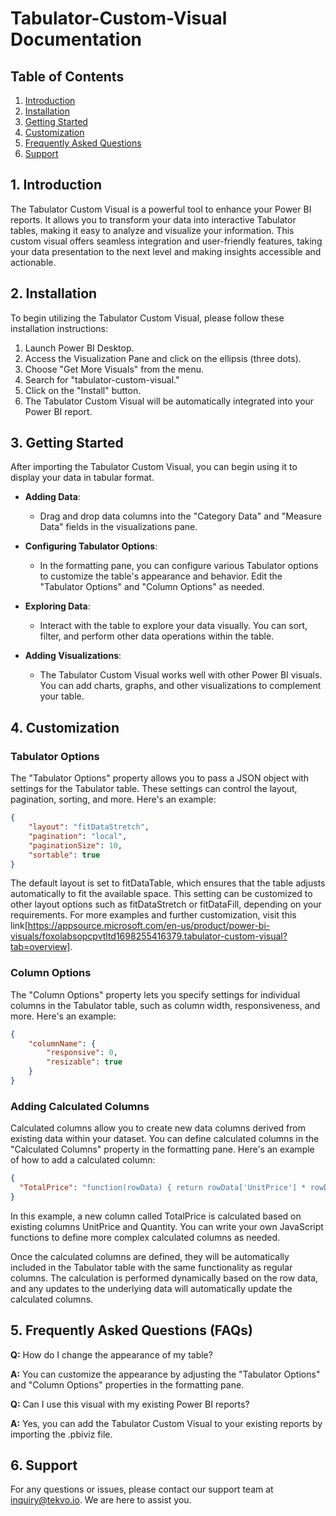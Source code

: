 # Tabulator-Custom-Visual Documentation

## Table of Contents
1. [Introduction](#1-introduction)
2. [Installation](#2-installation)
3. [Getting Started](#3-getting-started)
4. [Customization](#4-customization)
5. [Frequently Asked Questions](#5-frequently-asked-questions)
6. [Support](#6-support)

## 1. Introduction

The Tabulator Custom Visual is a powerful tool to enhance your Power BI reports. It allows you to transform your data into interactive Tabulator tables, making it easy to analyze and visualize your information. This custom visual offers seamless integration and user-friendly features, taking your data presentation to the next level and making insights accessible and actionable.

## 2. Installation

To begin utilizing the Tabulator Custom Visual, please follow these installation instructions:

1. Launch Power BI Desktop.
2. Access the Visualization Pane and click on the ellipsis (three dots).
3. Choose "Get More Visuals" from the menu.
4. Search for "tabulator-custom-visual."
5. Click on the "Install" button.
6. The Tabulator Custom Visual will be automatically integrated into your Power BI report.

## 3. Getting Started

After importing the Tabulator Custom Visual, you can begin using it to display your data in tabular format.

- **Adding Data**:
  - Drag and drop data columns into the "Category Data" and "Measure Data" fields in the visualizations pane.

- **Configuring Tabulator Options**:
  - In the formatting pane, you can configure various Tabulator options to customize the table's appearance and behavior. Edit the "Tabulator Options" and "Column Options" as needed.

- **Exploring Data**:
  - Interact with the table to explore your data visually. You can sort, filter, and perform other data operations within the table.

- **Adding Visualizations**:
  - The Tabulator Custom Visual works well with other Power BI visuals. You can add charts, graphs, and other visualizations to complement your table.

## 4. Customization

### Tabulator Options

The "Tabulator Options" property allows you to pass a JSON object with settings for the Tabulator table. These settings can control the layout, pagination, sorting, and more. Here's an example:

```json
{
    "layout": "fitDataStretch",
    "pagination": "local",
    "paginationSize": 10,
    "sortable": true
}
```
The default layout is set to fitDataTable, which ensures that the table adjusts automatically to fit the available space. This setting can be customized to other layout options such as fitDataStretch or fitDataFill, depending on your requirements. For more examples and further customization, visit this link[https://appsource.microsoft.com/en-us/product/power-bi-visuals/foxolabsopcpvtltd1698255416379.tabulator-custom-visual?tab=overview].

### Column Options

The "Column Options" property lets you specify settings for individual columns in the Tabulator table, such as column width, responsiveness, and more. Here's an example:

```json
{
    "columnName": {
        "responsive": 0,
        "resizable": true
    }
}
```

### Adding Calculated Columns
Calculated columns allow you to create new data columns derived from existing data within your dataset. You can define calculated columns in the "Calculated Columns" property in the formatting pane. Here's an example of how to add a calculated column:
```json
{
  "TotalPrice": "function(rowData) { return rowData['UnitPrice'] * rowData['Quantity']; }"
}

```
In this example, a new column called TotalPrice is calculated based on existing columns UnitPrice and Quantity. You can write your own JavaScript functions to define more complex calculated columns as needed.

Once the calculated columns are defined, they will be automatically included in the Tabulator table with the same functionality as regular columns. The calculation is performed dynamically based on the row data, and any updates to the underlying data will automatically update the calculated columns.


## 5. Frequently Asked Questions (FAQs)

**Q:** How do I change the appearance of my table?

**A:** You can customize the appearance by adjusting the "Tabulator Options" and "Column Options" properties in the formatting pane.

**Q:** Can I use this visual with my existing Power BI reports?

**A:** Yes, you can add the Tabulator Custom Visual to your existing reports by importing the .pbiviz file.

## 6. Support

For any questions or issues, please contact our support team at [inquiry@tekvo.io](mailto:inquiry@tekvo.io). We are here to assist you.



